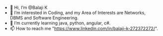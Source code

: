 - 👋 Hi, I’m @Balaji K
- 👀 I’m interested in Coding, and my Area of Interests are Networks, DBMS and Software Engineering.
- 🌱 I’m currently learning java, python, angular, c#.
- 📫 How to reach me "https://www.linkedin.com/in/balaji-k-272372272/".

<!---
Balaji-K369/Balaji-K369 is a ✨ special ✨ repository because its `README.md` (this file) appears on your GitHub profile.
You can click the Preview link to take a look at your changes.
--->
